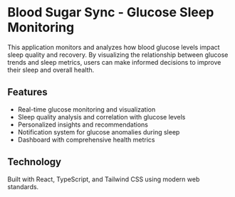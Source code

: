 
# Blood Sugar Sync - Glucose Sleep Monitoring

This application monitors and analyzes how blood glucose levels impact sleep quality and recovery. By visualizing the relationship between glucose trends and sleep metrics, users can make informed decisions to improve their sleep and overall health.

## Features

- Real-time glucose monitoring and visualization
- Sleep quality analysis and correlation with glucose levels
- Personalized insights and recommendations
- Notification system for glucose anomalies during sleep
- Dashboard with comprehensive health metrics

## Technology

Built with React, TypeScript, and Tailwind CSS using modern web standards.

